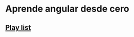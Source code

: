 # Aprende angular desde cero
## [Play list](https://www.youtube.com/playlist?list=PL_WGMLcL4jzVY1y-SutA3N_PCNCAG7Y46)